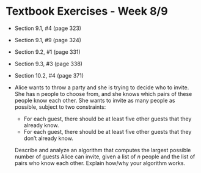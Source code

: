 # Textbook Exercises - Week 8/9

- Section 9.1, #4 (page 323)


- Section 9.1, #9 (page 324)


- Section 9.2, #1 (page 331)


- Section 9.3, #3 (page 338)


- Section 10.2, #4 (page 371)


- Alice wants to throw a party and she is trying to decide who to invite. She
  has n people to choose from, and she knows which pairs of these people
  know each other. She wants to invite as many people as possible, subject to
  two constraints:
  - For each guest, there should be at least five other guests that they already know.
  - For each guest, there should be at least five other guests that they don’t already know.

  Describe and analyze an algorithm that computes the largest possible number
  of guests Alice can invite, given a list of *n* people and the list of pairs who
  know each other. Explain how/why your algorithm works.


  